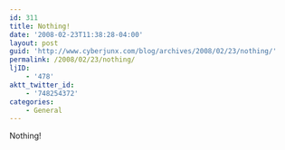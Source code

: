 ```yaml
---
id: 311
title: Nothing!
date: '2008-02-23T11:38:28-04:00'
layout: post
guid: 'http://www.cyberjunx.com/blog/archives/2008/02/23/nothing/'
permalink: /2008/02/23/nothing/
ljID:
    - '478'
aktt_twitter_id:
    - '748254372'
categories:
    - General
---
```


Nothing!